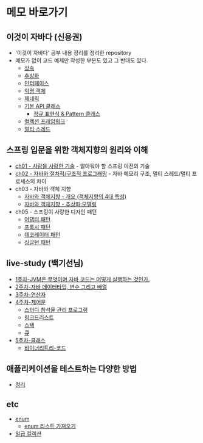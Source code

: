 
# 메모 바로가기
## 이것이 자바다 (신용권)
- '이것이 자바다' 공부 내용 정리를 정리한 repository
- 메모가 없이 코드 예제만 작성한 부분도 있고 그 반대도 있다.
    - [상속](https://github.com/soongjamm/this-is-the-java/blob/master/src/this_is_the_java/inheritance)
    - [추상화](https://github.com/soongjamm/this-is-the-java/blob/master/src/this_is_the_java/inheritance/abstraction)
    - [인터페이스](https://github.com/soongjamm/this-is-the-java/blob/master/src/this_is_the_java/Interface)
    - [익명 객체](https://github.com/soongjamm/this-is-the-java/blob/master/src/this_is_the_java/nestedClassAndInterface)
    - [제네릭](https://github.com/soongjamm/this-is-the-java/blob/master/src/this_is_the_java/generic)
    - [기본 API 클래스](https://github.com/soongjamm/this-is-the-java/blob/master/src/this_is_the_java/javaAPI)
        - [정규 표현식 & Pattern 클래스](https://github.com/soongjamm/this-is-the-java/blob/master/src/this_is_the_java/javaAPI/RegExp)
    - [컬렉션 프레임워크](https://github.com/soongjamm/this-is-the-java/blob/master/src/this_is_the_java/collection)
    - [멀티 스레드](https://github.com/soongjamm/this-is-the-java/blob/master/src/this_is_the_java/multiThread)
    
## 스프링 입문을 위한 객체지향의 원리와 이해
   - [ch01 - 사람을 사랑한 기술](https://github.com/soongjamm/java-study/tree/master/src/oop/principlesAndUnderstanding/ch01) - 알아둬야 할 스프링 이전의 기술
   - [ch02 - 자바와 절차적/구조적 프로그래밍](https://github.com/soongjamm/java-study/tree/master/src/oop/principlesAndUnderstanding/ch02) - 자바 메모리 구조, 멀티 스레드/멀티 프로세스의 차이
   - ch03 - 자바와 객체 지향
       - [자바와 객체지향 - 개요 (객체지향의 4대 특성)](https://soongjamm.tistory.com/98)
       - [자바와 객체지향 - 추상화:모델링](https://soongjamm.tistory.com/101)
   - ch05 - 스프링이 사랑한 디자인 패턴
       - [어댑터 패턴](src/oop/principlesAndUnderstanding/src/main/java/ch06/adapter_pattern/)
       - [프록시 패턴](https://soongjamm.tistory.com/112)
       - [데코레이터 패턴](https://soongjamm.tistory.com/114)
       - [싱글턴 패턴](https://soongjamm.tistory.com/113)
## live-study (백기선님)
- [1주차-JVM은 무엇이며 자바 코드는 어떻게 실행하는 것인가.](https://soongjamm.tistory.com/95)
- [2주차-자바 데이터타입, 변수 그리고 배열](https://soongjamm.tistory.com/97)
- [3주차-연산자](https://soongjamm.tistory.com/100)
- [4주차-제어문](https://soongjamm.tistory.com/110)
    - [스터디 참석율 관리 프로그램](https://github.com/soongjamm/live-study-participant-checker)
    - [링크드리스트](https://soongjamm.tistory.com/107)
    - [스택](https://soongjamm.tistory.com/108)
    - [큐](https://soongjamm.tistory.com/109)
- [5주차-클래스](https://soongjamm.tistory.com/111)
    - [바이너리트리-코드](https://github.com/soongjamm/java-study/commit/f02dd27c9f7fe3c4b03075e8624da217d20ad0fb)
## 애플리케이션을 테스트하는 다양한 방법
- [정리](https://github.com/soongjamm/java-study/tree/master/src/whiteship_test_code)
       
## etc
- [enum](https://github.com/soongjamm/this-is-the-java/blob/master/src/etc/enums)
    - [enum 리스트 가져오기](https://github.com/soongjamm/this-is-the-java/blob/master/src/etc/enums/enumExample)
- [일급 컬렉션](https://github.com/soongjamm/this-is-the-java/blob/master/src/etc/first_class_collection)
